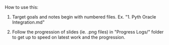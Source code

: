 How to use this:

1. Target goals and notes begin with numbered files.  Ex. "1. Pyth Oracle Integration.md"

2. Follow the progression of slides (ie. .png files) in "Progress Logs/" folder to get up to speed on latest work and the progression.

